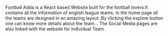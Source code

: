 Football Adda is a React based Website built for the football lovers.It contains all the information of english league teams. In the home page all the teams are designed in an amazing layout..By clicking the explore button one can know more details about the team... The Social Media pages are also linked with the website for individual Team.
